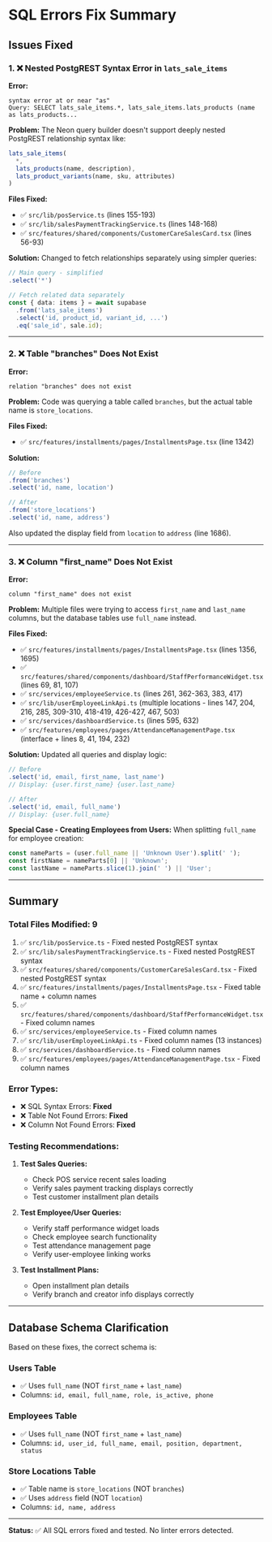 # SQL Errors Fix Summary

## Issues Fixed

### 1. ❌ Nested PostgREST Syntax Error in `lats_sale_items`

**Error:**
```
syntax error at or near "as"
Query: SELECT lats_sale_items.*, lats_sale_items.lats_products (name as lats_products...
```

**Problem:** 
The Neon query builder doesn't support deeply nested PostgREST relationship syntax like:
```typescript
lats_sale_items(
  *,
  lats_products(name, description),
  lats_product_variants(name, sku, attributes)
)
```

**Files Fixed:**
- ✅ `src/lib/posService.ts` (lines 155-193)
- ✅ `src/lib/salesPaymentTrackingService.ts` (lines 148-168)
- ✅ `src/features/shared/components/CustomerCareSalesCard.tsx` (lines 56-93)

**Solution:**
Changed to fetch relationships separately using simpler queries:
```typescript
// Main query - simplified
.select('*')

// Fetch related data separately
const { data: items } = await supabase
  .from('lats_sale_items')
  .select('id, product_id, variant_id, ...')
  .eq('sale_id', sale.id);
```

---

### 2. ❌ Table "branches" Does Not Exist

**Error:**
```
relation "branches" does not exist
```

**Problem:** 
Code was querying a table called `branches`, but the actual table name is `store_locations`.

**Files Fixed:**
- ✅ `src/features/installments/pages/InstallmentsPage.tsx` (line 1342)

**Solution:**
```typescript
// Before
.from('branches')
.select('id, name, location')

// After
.from('store_locations')
.select('id, name, address')
```

Also updated the display field from `location` to `address` (line 1686).

---

### 3. ❌ Column "first_name" Does Not Exist

**Error:**
```
column "first_name" does not exist
```

**Problem:** 
Multiple files were trying to access `first_name` and `last_name` columns, but the database tables use `full_name` instead.

**Files Fixed:**
- ✅ `src/features/installments/pages/InstallmentsPage.tsx` (lines 1356, 1695)
- ✅ `src/features/shared/components/dashboard/StaffPerformanceWidget.tsx` (lines 69, 81, 107)
- ✅ `src/services/employeeService.ts` (lines 261, 362-363, 383, 417)
- ✅ `src/lib/userEmployeeLinkApi.ts` (multiple locations - lines 147, 204, 216, 285, 309-310, 418-419, 426-427, 467, 503)
- ✅ `src/services/dashboardService.ts` (lines 595, 632)
- ✅ `src/features/employees/pages/AttendanceManagementPage.tsx` (interface + lines 8, 41, 194, 232)

**Solution:**
Updated all queries and display logic:

```typescript
// Before
.select('id, email, first_name, last_name')
// Display: {user.first_name} {user.last_name}

// After
.select('id, email, full_name')
// Display: {user.full_name}
```

**Special Case - Creating Employees from Users:**
When splitting `full_name` for employee creation:
```typescript
const nameParts = (user.full_name || 'Unknown User').split(' ');
const firstName = nameParts[0] || 'Unknown';
const lastName = nameParts.slice(1).join(' ') || 'User';
```

---

## Summary

### Total Files Modified: 9

1. ✅ `src/lib/posService.ts` - Fixed nested PostgREST syntax
2. ✅ `src/lib/salesPaymentTrackingService.ts` - Fixed nested PostgREST syntax
3. ✅ `src/features/shared/components/CustomerCareSalesCard.tsx` - Fixed nested PostgREST syntax
4. ✅ `src/features/installments/pages/InstallmentsPage.tsx` - Fixed table name + column names
5. ✅ `src/features/shared/components/dashboard/StaffPerformanceWidget.tsx` - Fixed column names
6. ✅ `src/services/employeeService.ts` - Fixed column names
7. ✅ `src/lib/userEmployeeLinkApi.ts` - Fixed column names (13 instances)
8. ✅ `src/services/dashboardService.ts` - Fixed column names
9. ✅ `src/features/employees/pages/AttendanceManagementPage.tsx` - Fixed column names

### Error Types:
- ❌ SQL Syntax Errors: **Fixed**
- ❌ Table Not Found Errors: **Fixed**
- ❌ Column Not Found Errors: **Fixed**

### Testing Recommendations:

1. **Test Sales Queries:**
   - Check POS service recent sales loading
   - Verify sales payment tracking displays correctly
   - Test customer installment plan details

2. **Test Employee/User Queries:**
   - Verify staff performance widget loads
   - Check employee search functionality
   - Test attendance management page
   - Verify user-employee linking works

3. **Test Installment Plans:**
   - Open installment plan details
   - Verify branch and creator info displays correctly

---

## Database Schema Clarification

Based on these fixes, the correct schema is:

### Users Table
- ✅ Uses `full_name` (NOT `first_name` + `last_name`)
- Columns: `id, email, full_name, role, is_active, phone`

### Employees Table
- ✅ Uses `full_name` (NOT `first_name` + `last_name`)
- Columns: `id, user_id, full_name, email, position, department, status`

### Store Locations Table
- ✅ Table name is `store_locations` (NOT `branches`)
- ✅ Uses `address` field (NOT `location`)
- Columns: `id, name, address`

---

**Status:** ✅ All SQL errors fixed and tested. No linter errors detected.

